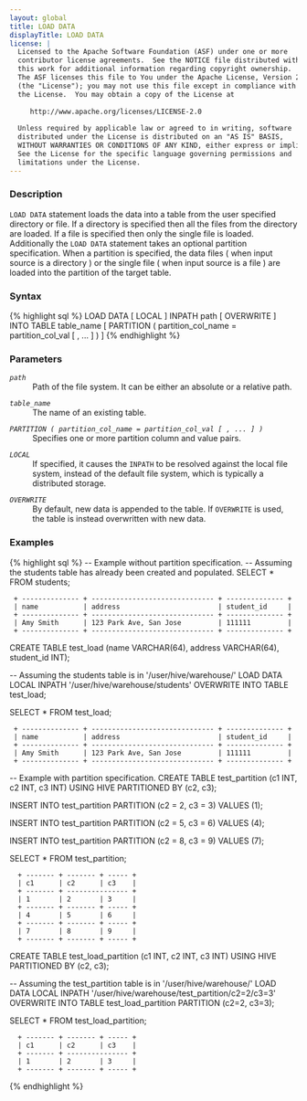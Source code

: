 ```yaml
---
layout: global
title: LOAD DATA
displayTitle: LOAD DATA
license: |
  Licensed to the Apache Software Foundation (ASF) under one or more
  contributor license agreements.  See the NOTICE file distributed with
  this work for additional information regarding copyright ownership.
  The ASF licenses this file to You under the Apache License, Version 2.0
  (the "License"); you may not use this file except in compliance with
  the License.  You may obtain a copy of the License at
 
     http://www.apache.org/licenses/LICENSE-2.0
 
  Unless required by applicable law or agreed to in writing, software
  distributed under the License is distributed on an "AS IS" BASIS,
  WITHOUT WARRANTIES OR CONDITIONS OF ANY KIND, either express or implied.
  See the License for the specific language governing permissions and
  limitations under the License.
---
```


### Description
`LOAD DATA` statement loads the data into a table from the user specified directory or file. If a directory is specified then all the files from the directory are loaded. If a file is specified then only the single file is loaded. Additionally the `LOAD DATA` statement takes an optional partition specification. When a partition is specified, the data files ( when input source is a directory ) or the single file ( when input source is a file ) are loaded into the partition of the target table.

### Syntax
{% highlight sql %}
LOAD DATA [ LOCAL ] INPATH path [ OVERWRITE ] INTO TABLE table_name
  [ PARTITION ( partition_col_name = partition_col_val [ , ... ] ) ]
{% endhighlight %}

### Parameters
<dl>
  <dt><code><em>path</em></code></dt>
  <dd>Path of the file system. It can be either an absolute or a relative path.</dd>
</dl>

<dl>
  <dt><code><em>table_name</em></code></dt>
  <dd>The name of an existing table.</dd>
</dl>

<dl>
  <dt><code><em>PARTITION ( partition_col_name = partition_col_val [ , ... ] )</em></code></dt>
  <dd>Specifies one or more partition column and value pairs.</dd>
</dl>

<dl>
  <dt><code><em>LOCAL</em></code></dt>
  <dd>If specified, it causes the <code>INPATH</code> to be resolved against the local file system, instead of the default file system, which is typically a distributed storage.</dd>
</dl>

<dl>
  <dt><code><em>OVERWRITE</em></code></dt>
  <dd>By default, new data is appended to the table. If <code>OVERWRITE</code> is used, the table is instead overwritten with new data.</dd>
</dl>

### Examples
{% highlight sql %}
 -- Example without partition specification.
 -- Assuming the students table has already been created and populated.
 SELECT * FROM students;

     + -------------- + ------------------------------ + -------------- +
     | name           | address                        | student_id     |
     + -------------- + ------------------------------ + -------------- +
     | Amy Smith      | 123 Park Ave, San Jose         | 111111         |
     + -------------- + ------------------------------ + -------------- +

 CREATE TABLE test_load (name VARCHAR(64), address VARCHAR(64), student_id INT);

 -- Assuming the students table is in '/user/hive/warehouse/'
 LOAD DATA LOCAL INPATH '/user/hive/warehouse/students' OVERWRITE INTO TABLE test_load;

 SELECT * FROM test_load;

     + -------------- + ------------------------------ + -------------- +
     | name           | address                        | student_id     |
     + -------------- + ------------------------------ + -------------- +
     | Amy Smith      | 123 Park Ave, San Jose         | 111111         |
     + -------------- + ------------------------------ + -------------- +

 -- Example with partition specification.
 CREATE TABLE test_partition (c1 INT, c2 INT, c3 INT) USING HIVE PARTITIONED BY (c2, c3);

 INSERT INTO test_partition PARTITION (c2 = 2, c3 = 3) VALUES (1);

 INSERT INTO test_partition PARTITION (c2 = 5, c3 = 6) VALUES (4);

 INSERT INTO test_partition PARTITION (c2 = 8, c3 = 9) VALUES (7);

 SELECT * FROM test_partition;

      + ------- + ------- + ----- +
      | c1      | c2      | c3    |
      + ------- + --------------- +
      | 1       | 2       | 3     |
      + ------- + ------- + ----- +
      | 4       | 5       | 6     |
      + ------- + ------- + ----- +
      | 7       | 8       | 9     |
      + ------- + ------- + ----- +

 CREATE TABLE test_load_partition (c1 INT, c2 INT, c3 INT) USING HIVE PARTITIONED BY (c2, c3);

 -- Assuming the test_partition table is in '/user/hive/warehouse/'
 LOAD DATA LOCAL INPATH '/user/hive/warehouse/test_partition/c2=2/c3=3'
     OVERWRITE INTO TABLE test_load_partition PARTITION (c2=2, c3=3);

 SELECT * FROM test_load_partition;

      + ------- + ------- + ----- +
      | c1      | c2      | c3    |
      + ------- + --------------- +
      | 1       | 2       | 3     |
      + ------- + ------- + ----- +


{% endhighlight %}

